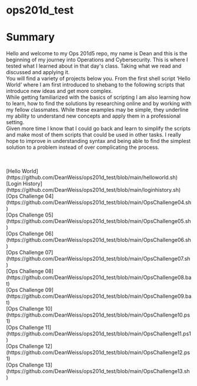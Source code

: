 # ops201d_test

# Summary


Hello and welcome to my Ops 201d5 repo, my name is Dean and this is the beginning of my journey into Operations and Cybersecurity. This is where I tested what I learned about in that day's class. Taking what we read and discussed and applying it.
<br>
You will find a variety of projects below you. From the first shell script ‘Hello World’ where I am first introduced to shebang to the following scripts that introduce new ideas and get more complex.
<br>
While getting familiarized with the basics of scripting I am also learning how to learn, how to find the solutions by researching online and by working with my fellow classmates. While these examples may be simple, they underline my ability to understand new concepts and apply them in a professional setting.
<br>
Given more time I know that I could go back and learn to simplify the scripts and make most of them scripts that could be used in other tasks. I really hope to improve in understanding syntax and being able to find the simplest solution to a problem instead of over complicating the process. 

<br>
<br>
[Hello World](https://github.com/DeanWeiss/ops201d_test/blob/main/helloworld.sh)
<br>
[Login History](https://github.com/DeanWeiss/ops201d_test/blob/main/loginhistory.sh)
<br>
[Ops Challenge 04](https://github.com/DeanWeiss/ops201d_test/blob/main/OpsChallenge04.sh)
<br>
[Ops Challenge 05](https://github.com/DeanWeiss/ops201d_test/blob/main/OpsChallenge05.sh)
<br>
[Ops Challenge 06](https://github.com/DeanWeiss/ops201d_test/blob/main/OpsChallenge06.sh)
<br>
[Ops Challenge 07](https://github.com/DeanWeiss/ops201d_test/blob/main/OpsChallenge07.sh)
<br>
[Ops Challenge 08](https://github.com/DeanWeiss/ops201d_test/blob/main/OpsChallenge08.bat)
<br>
[Ops Challenge 09](https://github.com/DeanWeiss/ops201d_test/blob/main/OpsChallenge09.bat)
<br>
[Ops Challenge 10](https://github.com/DeanWeiss/ops201d_test/blob/main/OpsChallenge10.ps1)
<br>
[Ops Challenge 11](https://github.com/DeanWeiss/ops201d_test/blob/main/OpsChallenge11.ps1)
<br>
[Ops Challenge 12](https://github.com/DeanWeiss/ops201d_test/blob/main/OpsChallenge12.ps1)
<br>
[Ops Challenge 13](https://github.com/DeanWeiss/ops201d_test/blob/main/OpsChallenge13.sh)
